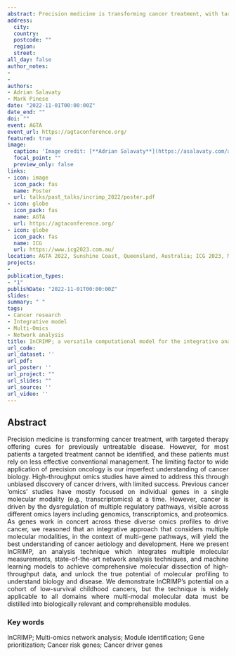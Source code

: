```yaml
---
abstract: Precision medicine is transforming cancer treatment, with targeted therapy offering cures for previously untreatable disease. However, for most patients a targeted treatment cannot be identified, and these patients must rely on less effective conventional management. The limiting factor to wide application of precision oncology is our imperfect understanding of cancer biology. High-throughput omics studies have aimed to address this through unbiased discovery of cancer drivers, with limited success. Previous cancer ‘omics’ studies have mostly focused on individual genes in a single molecular modality (e.g., transcriptomics) at a time. However, cancer is driven by the dysregulation of multiple regulatory pathways, visible across different omics layers including genomics, transcriptomics, and proteomics. As genes work in concert across these diverse omics profiles to drive cancer, we reasoned that an integrative approach that considers multiple molecular modalities, in the context of multi-gene pathways, will yield the best understanding of cancer aetiology and development. Here we present InCRIMP, an analysis technique which integrates multiple molecular measurements, state-of-the-art network analysis techniques, and machine learning models to achieve comprehensive molecular dissection of high-throughput data, and unlock the true potential of molecular profiling to understand biology and disease. We demonstrate InCRIMP’s potential on a cohort of low-survival childhood cancers, but the technique is widely applicable to all domains where multi-modal molecular data must be distilled into biologically relevant and comprehensible modules. 
address:
  city: 
  country: 
  postcode: ""
  region: 
  street: 
all_day: false
author_notes:
- 
- 
authors:
- Adrian Salavaty
- Mark Pinese
date: "2022-11-01T00:00:00Z"
date_end: ""
doi: ""
event: AGTA
event_url: https://agtaconference.org/
featured: true
image:
  caption: 'Image credit: [**Adrian Salavaty**](https://asalavaty.com/author/adrian-salavaty/)'
  focal_point: ""
  preview_only: false
links:
- icon: image
  icon_pack: fas
  name: Poster
  url: talks/past_talks/incrimp_2022/poster.pdf
- icon: globe
  icon_pack: fas
  name: AGTA
  url: https://agtaconference.org/
- icon: globe
  icon_pack: fas
  name: ICG
  url: https://www.icg2023.com.au/
location: AGTA 2022, Sunshine Coast, Queensland, Australia; ICG 2023, Melbourne Convention and Exhibition Centre (MCEC)
projects:
- 
publication_types:
- "1"
publishDate: "2022-11-01T00:00:00Z"
slides: 
summary: " "
tags:
- Cancer research
- Integrative model
- Multi-Omics
- Network analysis
title: InCRIMP; a versatile computational model for the integrative analysis of multi-omics data
url_code: 
url_dataset: ''
url_pdf: 
url_poster: ''
url_project: ""
url_slides: ""
url_source: ''
url_video: ''
---
```


## **Abstract**  
<div style="text-align: justify">
Precision medicine is transforming cancer treatment, with targeted therapy offering cures for previously untreatable disease. However, for most patients a targeted treatment cannot be identified, and these patients must rely on less effective conventional management. The limiting factor to wide application of precision oncology is our imperfect understanding of cancer biology. High-throughput omics studies have aimed to address this through unbiased discovery of cancer drivers, with limited success. Previous cancer ‘omics’ studies have mostly focused on individual genes in a single molecular modality (e.g., transcriptomics) at a time. However, cancer is driven by the dysregulation of multiple regulatory pathways, visible across different omics layers including genomics, transcriptomics, and proteomics. As genes work in concert across these diverse omics profiles to drive cancer, we reasoned that an integrative approach that considers multiple molecular modalities, in the context of multi-gene pathways, will yield the best understanding of cancer aetiology and development. Here we present InCRIMP, an analysis technique which integrates multiple molecular measurements, state-of-the-art network analysis techniques, and machine learning models to achieve comprehensive molecular dissection of high-throughput data, and unlock the true potential of molecular profiling to understand biology and disease. We demonstrate InCRIMP’s potential on a cohort of low-survival childhood cancers, but the technique is widely applicable to all domains where multi-modal molecular data must be distilled into biologically relevant and comprehensible modules.
</div>

### **Key words**
InCRIMP; Multi-omics network analysis; Module identification; Gene prioritization; Cancer risk genes; Cancer driver genes
